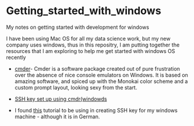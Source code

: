 # Getting_started_with_windows
My notes on getting started with development for windows

I have been using Mac OS for all my data science work, but my new company uses windows, thus in this repositry, I am putting together the resources that I am exploring to help me get started with windows OS recently 

* [cmder](http://cmder.net/)- Cmder is a software package created out of pure frustration over the absence of nice console emulators on Windows. It is based on amazing software, and spiced up with the Monokai color scheme and a custom prompt layout, looking sexy from the start.

* [SSH key set up using cmdr(windowds](https://www.youtube.com/watch?v=Stt-Mk5CGxE)
* I found [this](https://www.youtube.com/watch?v=VxtZwIEp-YQ) tutorial to be using in creating SSH key for my windows machine - although it is in German. 
